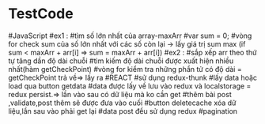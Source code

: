 # TestCode
#JavaScript
#ex1 : #tìm số lớn nhất của array-maxArr
       #var sum  = 0;
       #vòng for check sum của số lớn nhất với các số còn lại -> lấy giá trị sum max (if sum < maxArr + arr[i] => sum =  maxArr + arr[i])
#ex2 : #sắp xếp arr theo thứ tự tăng dần độ dài chuỗi
       #tìm kiếm độ dài chuỗi được xuất hiện nhiều nhất(hàm getCheckPoint)
       #vòng for kiểm tra những phần tử có độ dài = getCheckPoint trả về=> lấy ra
#REACT
#sử dụng redux-thunk
#lấy data hoặc load qua button getdata
#data được lấy về lưu vào redux và localstorage = redux persist.=> lần vào sau có dữ liệu mà ko cần get
#thêm bài post ,validate,post thêm sẽ được đưa vào cuối
#button deletecache xóa dữ liệu,lần sau vào phải get lại
#data post đều sử dụng redux
#pagination
